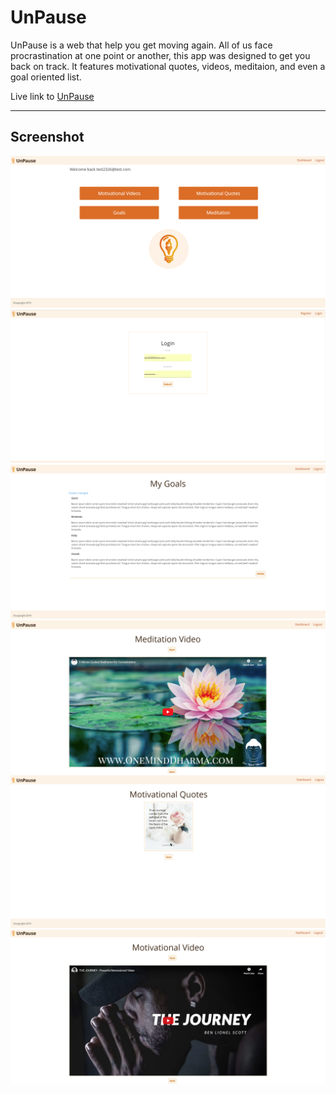 # UnPause
 
 UnPause is a web that help you get moving again. All of us face procrastination at one point or another, this app was designed to get you back on track. It features motivational quotes, videos, meditaion, and even a goal oriented list. 
 
 Live link to [UnPause](https://vast-tundra-61543.herokuapp.com/)
 
 __________________________________________________________________________________________________________________________________________


## Screenshot

![Dashboard](https://github.com/esokoletsky/UnPause/blob/master/client/public/img/Dashboard.PNG)
![Login](https://github.com/esokoletsky/UnPause/blob/master/client/public/img/Login.PNG)
![Goals](https://github.com/esokoletsky/UnPause/blob/master/client/public/img/Goals.PNG)
![Meditaion Video](https://github.com/esokoletsky/UnPause/blob/master/client/public/img/Meditation-Video.PNG)
![Motivational Quotes](https://github.com/esokoletsky/UnPause/blob/master/client/public/img/Motivational-Quotes.PNG)
![Motivational Video](https://github.com/esokoletsky/UnPause/blob/master/client/public/img/Motivational-Video.PNG)

